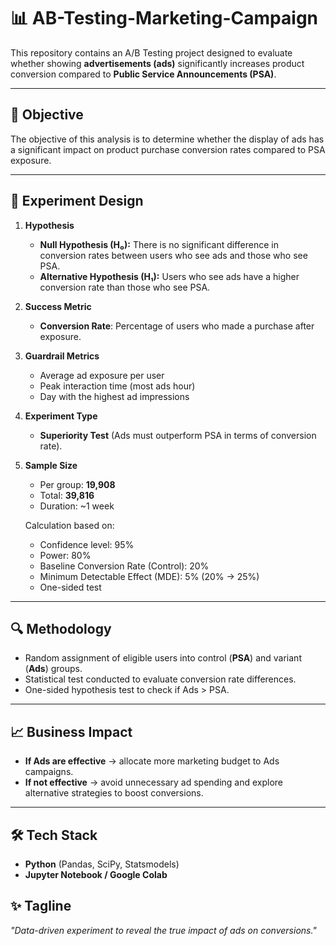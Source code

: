 # 📊 AB-Testing-Marketing-Campaign

This repository contains an A/B Testing project designed to evaluate whether showing **advertisements (ads)** significantly increases product conversion compared to **Public Service Announcements (PSA)**.

---

## 🎯 Objective
The objective of this analysis is to determine whether the display of ads has a significant impact on product purchase conversion rates compared to PSA exposure.

---

## 🧪 Experiment Design
1. **Hypothesis**
   - **Null Hypothesis (H₀):** There is no significant difference in conversion rates between users who see ads and those who see PSA.  
   - **Alternative Hypothesis (H₁):** Users who see ads have a higher conversion rate than those who see PSA.

2. **Success Metric**
   - **Conversion Rate**: Percentage of users who made a purchase after exposure.

3. **Guardrail Metrics**
   - Average ad exposure per user  
   - Peak interaction time (most ads hour)  
   - Day with the highest ad impressions  

4. **Experiment Type**
   - **Superiority Test** (Ads must outperform PSA in terms of conversion rate).  

5. **Sample Size**
   - Per group: **19,908**  
   - Total: **39,816**  
   - Duration: ~1 week  

   Calculation based on:  
   - Confidence level: 95%  
   - Power: 80%  
   - Baseline Conversion Rate (Control): 20%  
   - Minimum Detectable Effect (MDE): 5% (20% → 25%)  
   - One-sided test  

---

## 🔍 Methodology
- Random assignment of eligible users into control (**PSA**) and variant (**Ads**) groups.  
- Statistical test conducted to evaluate conversion rate differences.  
- One-sided hypothesis test to check if Ads > PSA.  

---

## 📈 Business Impact
- **If Ads are effective** → allocate more marketing budget to Ads campaigns.  
- **If not effective** → avoid unnecessary ad spending and explore alternative strategies to boost conversions.  

---

## 🛠 Tech Stack
- **Python** (Pandas, SciPy, Statsmodels)  
- **Jupyter Notebook / Google Colab**  


## ✨ Tagline
*"Data-driven experiment to reveal the true impact of ads on conversions."*
